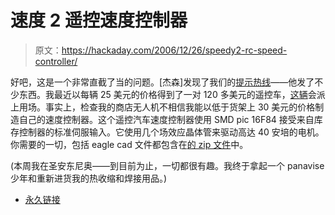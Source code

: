 # 速度 2 遥控速度控制器

> 原文：<https://hackaday.com/2006/12/26/speedy2-rc-speed-controller/>

好吧，这是一个非常直截了当的问题。[杰森]发现了我们的[提示热线](http://hackaday.com/tips)——他发了不少东西。我最近以每辆 25 美元的价格得到了一对 120 多美元的遥控车，[这辆](http://www.speedy-bl.com/spdy1684-e.htm)会派上用场。事实上，检查我的商店无人机不相信我能以低于货架上 30 美元的价格制造自己的速度控制器。这个遥控汽车速度控制器使用 SMD pic 16F84 接受来自库存控制器的标准伺服输入。它使用几个场效应晶体管来驱动高达 40 安培的电机。你需要的一切，包括 eagle cad 文件都包含在[的 zip 文件](http://www.speedy-bl.com/speedy2.zip)中。

(本周我在圣安东尼奥——到目前为止，一切都很有趣。我终于拿起一个 panavise 少年和重新进货我的热收缩和焊接用品。)

*   [永久链接](http://www.speedy-bl.com/spdy1684-e.htm)